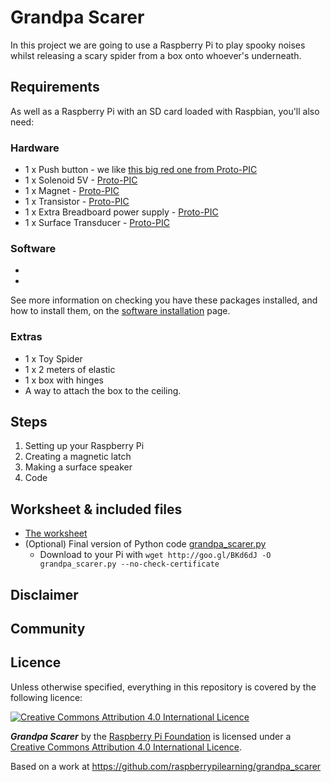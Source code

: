 
# Grandpa Scarer

In this project we are going to use a Raspberry Pi to play spooky noises whilst releasing a scary spider from a box onto whoever's underneath.

## Requirements

As well as a Raspberry Pi with an SD card loaded with Raspbian, you'll also need:

### Hardware

- 1 x Push button - we like [this big red one from Proto-PIC](http://proto-pic.co.uk/big-dome-push-button/)
- 1 x Solenoid 5V - [Proto-PIC](http://proto-pic.co.uk/solenoid-5v-small/)
- 1 x Magnet - [Proto-PIC](http://proto-pic.co.uk/magnet-ring-3-16/)
- 1 x Transistor - [Proto-PIC](http://proto-pic.co.uk/common-bjt-transistor-npn-2n3904/)
- 1 x Extra Breadboard power supply - [Proto-PIC](http://proto-pic.co.uk/breadboard-power-supply-5v-3-3v/)
- 1 x Surface Transducer - [Proto-PIC](http://proto-pic.co.uk/surface-transducer-small/)

### Software

- 
- 

See more information on checking you have these packages installed, and how to install them, on the [software installation](software.md) page.

### Extras

- 1 x Toy Spider
- 1 x 2 meters of elastic
- 1 x box with hinges
- A way to attach the box to the ceiling.

## Steps

1. Setting up your Raspberry Pi
1. Creating a magnetic latch
1. Making a surface speaker
1. Code

## Worksheet & included files

- [The worksheet](worksheet.md)
- (Optional) Final version of Python code [grandpa_scarer.py](code/grandpa_scarer.py)
    - Download to your Pi with `wget http://goo.gl/BKd6dJ -O grandpa_scarer.py --no-check-certificate`

## Disclaimer



## Community



## Licence

Unless otherwise specified, everything in this repository is covered by the following licence:

[![Creative Commons Attribution 4.0 International Licence](http://i.creativecommons.org/l/by-sa/4.0/88x31.png)](http://creativecommons.org/licenses/by-sa/4.0/)

***Grandpa Scarer*** by the [Raspberry Pi Foundation](http://www.raspberrypi.org) is licensed under a [Creative Commons Attribution 4.0 International Licence](http://creativecommons.org/licenses/by-sa/4.0/).

Based on a work at https://github.com/raspberrypilearning/grandpa_scarer